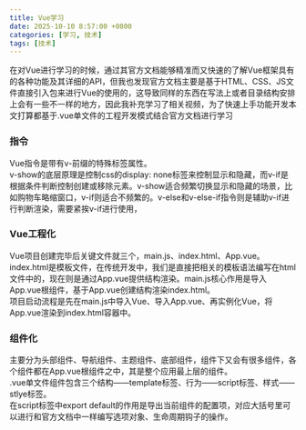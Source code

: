 ```yaml
---
title: Vue学习
date: 2025-10-10 8:57:00 +0800
categories: [学习, 技术]
tags: [技术]
---
```


在对Vue进行学习的时候，通过其官方文档能够精准而又快速的了解Vue框架具有的各种功能及其详细的API，但我也发现官方文档主要是基于HTML、CSS、JS文件直接引入包来进行Vue的使用的，这导致同样的东西在写法上或者目录结构安排上会有一些不一样的地方，因此我补充学习了相关视频，为了快速上手功能开发本文打算都基于.vue单文件的工程开发模式结合官方文档进行学习

### 指令
Vue指令是带有v-前缀的特殊标签属性。  
v-show的底层原理是控制css的display: none标签来控制显示和隐藏，而v-if是根据条件判断控制创建或移除元素。v-show适合频繁切换显示和隐藏的场景，比如购物车略缩窗口，v-if则适合不频繁的。v-else和v-else-if指令则是辅助v-if进行判断渲染，需要紧挨v-if进行使用，

### Vue工程化
Vue项目创建完毕后关键文件就三个，main.js、index.html、App.vue。  
index.html是模板文件，在传统开发中，我们是直接把相关的模板语法编写在html文件中的，现在则是通过App.vue提供结构渲染。main.js核心作用是导入App.vue根组件，基于App.vue创建结构渲染index.html。  
项目启动流程是先在main.js中导入Vue、导入App.vue、再实例化Vue，将App.vue渲染到index.html容器中。

### 组件化
主要分为头部组件、导航组件、主题组件、底部组件，组件下又会有很多组件，各个组件都在App.vue根组件之中，其是整个应用最上层的组件。  
.vue单文件组件包含三个结构——template标签、行为——script标签、样式——stlye标签。  
在script标签中export default的作用是导出当前组件的配置项，对应大括号里可以进行和官方文档中一样编写选项对象、生命周期钩子的操作。